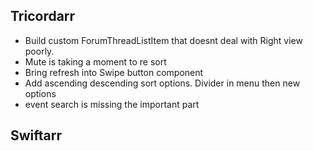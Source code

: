 Tricordarr
----------
* Build custom ForumThreadListItem that doesnt deal with Right view poorly.
* Mute is taking a moment to re sort
* Bring refresh into Swipe button component 
* Add ascending descending sort options. Divider in menu then new options
* event search is missing the important part

Swiftarr
--------

